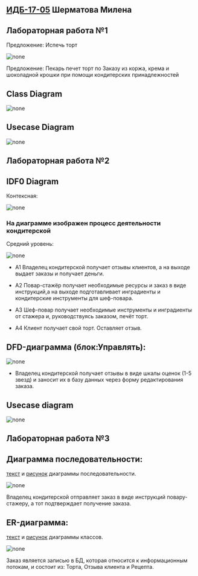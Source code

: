 ##  [ИДБ-17-05](https://github.com/stankin/design-part-1/wiki/list-idb-17-05) Шерматова Милена

## Лабораторная работа №1

Предложение: Испечь торт

![none](https://github.com/MilenaShermatova/MilenaShermatova.github.io/blob/master/laba1/model_lab1.png)

Предложение: Пекарь печет торт по Заказу из коржа, крема и шоколадной крошки при помощи кондитерских принадлежностей

## Class Diagram

![none](https://github.com/MilenaShermatova/MilenaShermatova.github.io/blob/master/laba1/ClassDiagram_laba1.png)

## Usecase Diagram

![none](https://github.com/MilenaShermatova/MilenaShermatova.github.io/blob/master/laba1/uml_laba1.png)

## Лабораторная работа №2


## IDF0 Diagram

Контексная:


![none](https://github.com/MilenaShermatova/MilenaShermatova.github.io/blob/master/laba2/01_A0.png)


### На диаграмме изображен процесс деятельности кондитерской


Средний уровень:
    
![none](https://github.com/MilenaShermatova/MilenaShermatova.github.io/blob/master/laba2/02_AO.png?raw=true)

- A1 Владелец кондитерской получает отзывы клиентов, а на выходе выдает заказы и получает деньги.

- А2 Повар-стажёр получает необходимые ресурсы и заказ в виде инструкций,а на выходе подготавливает инградиенты и кондитерские инструменты для шеф-повара.

- А3 Шеф-повар получает необходимые инструменты и инградиенты от стажера и, руководствуясь заказом, печёт торт.

- А4 Клиент получает свой торт. Оставляет отзыв.

## DFD-диаграмма (блок:Управлять):
    
![none](https://github.com/MilenaShermatova/MilenaShermatova.github.io/blob/master/laba2/03_A1.png)

 - Владелец кондитерской получает отзывы в виде шкалы оценок (1-5 звезд) и заносит их в базу данных через форму редактирования заказа.
 
## Usecase diagram


![none](http://www.plantuml.com/plantuml/png/fP71IiD048RFtQSOSj93mGSGQUevc9ld9LdRq7HNPZVqO0LRnPFGgrVn1OeW1ZNr5MRUoAcncdiFGuOl_tpix0vyq1YgQQdyfB2N6lKKT1OSmfNg3NKs6Q6hR7xgIa7duo8OrOiHtQmbmr8Y4dIO6-oYwuwlyYRJtknjBCr5WE00Yz4uG5wWoKBXh6hFcnw1zX2b1hspqIzCMaYFrF0TRVY6FcdDzrJJXXfgf5y1BwZc1I_fTVipskb-1izcrk2Vh7KzTUF0j_GbsZMzq8UWXcfHqfk0TodvIggErEuEujRn_3_4ArxoGwHIwFVX83vKKjisKRBHyLowL2K2vYUoZHeOcyjhVGC0)

## Лабораторная работа №3

## Диаграмма последовательности:

[текст](https://github.com/MilenaShermatova/MilenaShermatova.github.io/blob/master/laba3/%D0%94%D0%B8%D0%B0%D0%B3%D1%80%D0%B0%D0%BC%D0%BC%D0%B0%20%D0%BF%D0%BE%D1%81%D0%BB%D0%B5%D0%B4%D0%BE%D0%B2%D0%B0%D1%82%D0%B5%D0%BB%D1%8C%D0%BD%D0%BE%D1%81%D1%82%D0%B8.txt) и [рисунок](https://github.com/MilenaShermatova/MilenaShermatova.github.io/blob/master/laba3/%D0%94%D0%B8%D0%B0%D0%B3%D1%80%D0%B0%D0%BC%D0%BC%D0%B0%20%D0%BF%D0%BE%D1%81%D0%BB%D0%B5%D0%B4%D0%BE%D0%B2%D0%B0%D1%82%D0%B5%D0%BB%D1%8C%D0%BD%D0%BE%D1%81%D1%82%D0%B8.png?raw=true) диаграммы последовательности.

![none](https://github.com/MilenaShermatova/MilenaShermatova.github.io/blob/master/laba3/%D0%94%D0%B8%D0%B0%D0%B3%D1%80%D0%B0%D0%BC%D0%BC%D0%B0%20%D0%BF%D0%BE%D1%81%D0%BB%D0%B5%D0%B4%D0%BE%D0%B2%D0%B0%D1%82%D0%B5%D0%BB%D1%8C%D0%BD%D0%BE%D1%81%D1%82%D0%B8.png?raw=true)

Владелец кондитерской отправляет заказ в виде инструкций повару-стажеру, а тот подтверждает получение заказа.

## ER-диаграмма:

[текст](https://github.com/MilenaShermatova/MilenaShermatova.github.io/blob/master/laba3/erd.txt) и [рисунок](https://github.com/MilenaShermatova/MilenaShermatova.github.io/blob/master/laba3/ERD.png?raw=true) диаграммы классов.

![none](https://github.com/MilenaShermatova/MilenaShermatova.github.io/blob/master/laba3/ERD.png?raw=true)

Заказ является записью в БД, которая относится к информационным потокам, и состоит из: Торта, Отзыва клиента и Рецепта.
